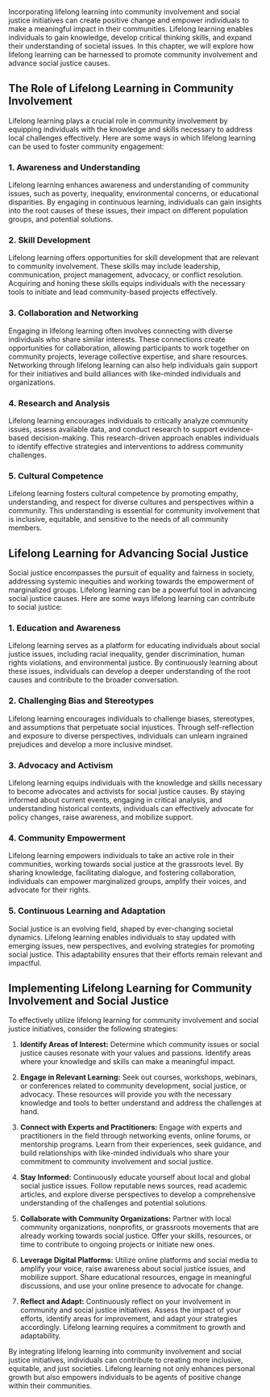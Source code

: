 
Incorporating lifelong learning into community involvement and social justice initiatives can create positive change and empower individuals to make a meaningful impact in their communities. Lifelong learning enables individuals to gain knowledge, develop critical thinking skills, and expand their understanding of societal issues. In this chapter, we will explore how lifelong learning can be harnessed to promote community involvement and advance social justice causes.

The Role of Lifelong Learning in Community Involvement
------------------------------------------------------

Lifelong learning plays a crucial role in community involvement by equipping individuals with the knowledge and skills necessary to address local challenges effectively. Here are some ways in which lifelong learning can be used to foster community engagement:

### 1. **Awareness and Understanding**

Lifelong learning enhances awareness and understanding of community issues, such as poverty, inequality, environmental concerns, or educational disparities. By engaging in continuous learning, individuals can gain insights into the root causes of these issues, their impact on different population groups, and potential solutions.

### 2. **Skill Development**

Lifelong learning offers opportunities for skill development that are relevant to community involvement. These skills may include leadership, communication, project management, advocacy, or conflict resolution. Acquiring and honing these skills equips individuals with the necessary tools to initiate and lead community-based projects effectively.

### 3. **Collaboration and Networking**

Engaging in lifelong learning often involves connecting with diverse individuals who share similar interests. These connections create opportunities for collaboration, allowing participants to work together on community projects, leverage collective expertise, and share resources. Networking through lifelong learning can also help individuals gain support for their initiatives and build alliances with like-minded individuals and organizations.

### 4. **Research and Analysis**

Lifelong learning encourages individuals to critically analyze community issues, assess available data, and conduct research to support evidence-based decision-making. This research-driven approach enables individuals to identify effective strategies and interventions to address community challenges.

### 5. **Cultural Competence**

Lifelong learning fosters cultural competence by promoting empathy, understanding, and respect for diverse cultures and perspectives within a community. This understanding is essential for community involvement that is inclusive, equitable, and sensitive to the needs of all community members.

Lifelong Learning for Advancing Social Justice
----------------------------------------------

Social justice encompasses the pursuit of equality and fairness in society, addressing systemic inequities and working towards the empowerment of marginalized groups. Lifelong learning can be a powerful tool in advancing social justice causes. Here are some ways lifelong learning can contribute to social justice:

### 1. **Education and Awareness**

Lifelong learning serves as a platform for educating individuals about social justice issues, including racial inequality, gender discrimination, human rights violations, and environmental justice. By continuously learning about these issues, individuals can develop a deeper understanding of the root causes and contribute to the broader conversation.

### 2. **Challenging Bias and Stereotypes**

Lifelong learning encourages individuals to challenge biases, stereotypes, and assumptions that perpetuate social injustices. Through self-reflection and exposure to diverse perspectives, individuals can unlearn ingrained prejudices and develop a more inclusive mindset.

### 3. **Advocacy and Activism**

Lifelong learning equips individuals with the knowledge and skills necessary to become advocates and activists for social justice causes. By staying informed about current events, engaging in critical analysis, and understanding historical contexts, individuals can effectively advocate for policy changes, raise awareness, and mobilize support.

### 4. **Community Empowerment**

Lifelong learning empowers individuals to take an active role in their communities, working towards social justice at the grassroots level. By sharing knowledge, facilitating dialogue, and fostering collaboration, individuals can empower marginalized groups, amplify their voices, and advocate for their rights.

### 5. **Continuous Learning and Adaptation**

Social justice is an evolving field, shaped by ever-changing societal dynamics. Lifelong learning enables individuals to stay updated with emerging issues, new perspectives, and evolving strategies for promoting social justice. This adaptability ensures that their efforts remain relevant and impactful.

Implementing Lifelong Learning for Community Involvement and Social Justice
---------------------------------------------------------------------------

To effectively utilize lifelong learning for community involvement and social justice initiatives, consider the following strategies:

1. **Identify Areas of Interest:** Determine which community issues or social justice causes resonate with your values and passions. Identify areas where your knowledge and skills can make a meaningful impact.

2. **Engage in Relevant Learning:** Seek out courses, workshops, webinars, or conferences related to community development, social justice, or advocacy. These resources will provide you with the necessary knowledge and tools to better understand and address the challenges at hand.

3. **Connect with Experts and Practitioners:** Engage with experts and practitioners in the field through networking events, online forums, or mentorship programs. Learn from their experiences, seek guidance, and build relationships with like-minded individuals who share your commitment to community involvement and social justice.

4. **Stay Informed:** Continuously educate yourself about local and global social justice issues. Follow reputable news sources, read academic articles, and explore diverse perspectives to develop a comprehensive understanding of the challenges and potential solutions.

5. **Collaborate with Community Organizations:** Partner with local community organizations, nonprofits, or grassroots movements that are already working towards social justice. Offer your skills, resources, or time to contribute to ongoing projects or initiate new ones.

6. **Leverage Digital Platforms:** Utilize online platforms and social media to amplify your voice, raise awareness about social justice issues, and mobilize support. Share educational resources, engage in meaningful discussions, and use your online presence to advocate for change.

7. **Reflect and Adapt:** Continuously reflect on your involvement in community and social justice initiatives. Assess the impact of your efforts, identify areas for improvement, and adapt your strategies accordingly. Lifelong learning requires a commitment to growth and adaptability.

By integrating lifelong learning into community involvement and social justice initiatives, individuals can contribute to creating more inclusive, equitable, and just societies. Lifelong learning not only enhances personal growth but also empowers individuals to be agents of positive change within their communities.
